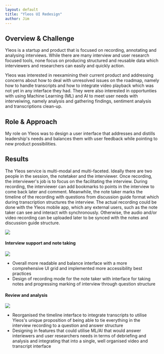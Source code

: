 ```yaml
---
layout: default
title: "Yleos UI Redesign"
author: Jim
---
```


## Overview & Challenge

Yleos is a startup and product that is focused on recording, annotating and analysing interviews. While there are many interview and user research focused tools, none focus on producing structured and reusable data which interviewers and researchers can easily and quickly action.

Yleos was interested in reexamining their current product and addressing concerns about how to deal with unresolved issues on the roadmap, namely how to handle transcripts and how to integrate video playback which was not yet in any interface they had. They were also interested in opportunties with using Machine Learning (ML) and AI to meet user needs with interveiwing, namely analysis and gathering findings, sentiment analysis and transcriptions clean-up.

## Role & Approach

My role on Yleos was to design a user interface that addresses and distills leadership's needs and balances them with user feedback while pointing to new product possibilities.

## Results

The Yleos service is multi-modal and multi-faceted. Ideally there are two people in the session, the notetaker and the interviewer. Once recording, the interviewer's job is to focus on the facilitating the interview. During recording, the interviewer can add bookmarks to points in the interview to come back later and comment. Meanwhile, the note taker marks the timeline of the recording with questions from discussion guide format which during transcription structures the interview. The actual recording could be done with the Yleos mobile app, which any external users, such as the note taker can see and interact with synchronously. Otherwise, the audio and/or video recording can be uploaded later to be synced with the notes and discussion guide structure.

![]({{site.url}}assets/images/yleos-service.png)

#### Interview support and note taking

![]({{site.url}}assets/images/yleos-notes.png)

- Overall more readable and balance interface with a more comprehensive UI grid and implemented more accessibility best practices
- Design of recording mode for the note taker with interface for taking notes and progressing marking of interview through question structure

#### Review and analysis

![]({{site.url}}assets/images/yleos-review.png)

- Reorganised the timeline interface to integrate transcripts to utilise Yleos's unique proposition of being able to tie everything in the interview recording to a question and answer structure
- Designing in features that could utilise ML/AI that would answer interiewers and user researchers needs in terms of debriefing and analysis and integrating that into a single, well organised video and transcript interface